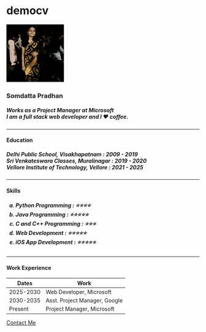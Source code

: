 # democv
<!DOCTYPE html>
<html lang="en">
<head>
    <meta charset="UTF-8">
    <meta http-equiv="X-UA-Compatible" content="IE=edge">
    <meta name="viewport" content="width=device-width, initial-scale=1.0">
    <title>Somdatta Pradhan</title>
</head>
<body>
  <img src="somdatta.jpeg" width="150" height="150" alt="Somdatta Pradhan's profile picture">
  <h3>Somdatta Pradhan</h3>
  <h5>Works as a <em>Project Manager</em> at <Strong>Microsoft</Strong><br>I am a full stack web developer and I ❤️ coffee.</h5>
  <hr>
  <h4>Education</h4>
  <h5>Delhi Public School, Visakhapatnam : 2009 - 2019<br>Sri Venkateswara Classes, Muralinagar : 2019 - 2020<br>Vellore Institute of Technology, Vellore : 2021 - 2025</h5>
  <hr>
  <h4>Skills</h4>
  <h5>
    <ol type="a">
        <li>Python Programming : ⭐⭐⭐⭐</li>
        <li>Java Programming : ⭐⭐⭐⭐⭐</li>
        <li>C and C++ Programming : ⭐⭐⭐</li>
        <li>Web Development : ⭐⭐⭐⭐⭐</li>
        <li>iOS App Development : ⭐⭐⭐⭐⭐</li>
    </ol>
  </h5>
  <hr>
  <h4>Work Experience</h4>
  <table cellspacing="10">
    <thead>
        <tr>
            <th>Dates</th>
            <th>Work</th>
        </tr>
    </thead>
    <tbody>
        <tr>
            <td>2025-2030</td>
            <td>Web Developer, Microsoft</td>
        </tr>
        <tr>
            <td>2030-2035</td>
            <td>Asst. Project Manager, Google</td>
        </tr>
        <tr>
            <td>Present</td>
            <td>Project Manager, Microsoft</td>
        </tr>
    </tbody>
  </table>
  <a href=" https://mail.google.com/mail/u/?authuser=somdatta.vskp@gmail.com" target="_blank">Contact Me</a>

</body>
</html>
